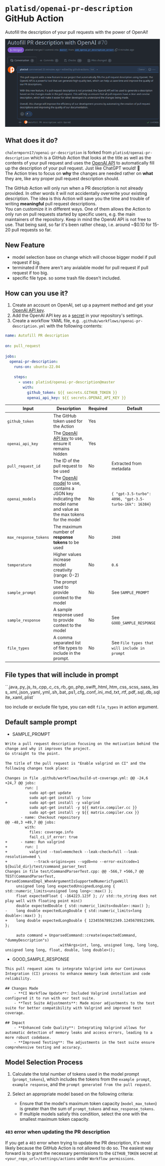 # `platisd/openai-pr-description` GitHub Action

Autofill the description of your pull requests with the power of OpenAI!

![openai-pr-description-screenshot](media/openai-pr-description-screenshot.png)

## What does it do?

`chalermporn17/openai-pr-description` is forked from `platisd/openai-pr-description` which is a GitHub Action that looks at the title as well as the contents
of your pull request and uses the [OpenAI API](https://openai.com/blog/openai-api) to automatically
fill up the description of your pull request. Just like ChatGPT would! 🎉<br>
The Action tries to focus on **why** the changes are needed rather on **what** they are,
like any proper pull request description should.

The GitHub Action will only run when a PR description is not already provided.
In other words it will not accidentally overwrite your existing description.
The idea is this Action will save you the time and trouble of writing **meaningful** pull request descriptions.<br>
You can customize it in different ways. One of them allows the Action to only run on pull requests started
by specific users, e.g. the main maintainers of the repository.
Keep in mind the OpenAI API is not free to use. That being said, so far it's been rather cheap,
i.e. around ~$0.10 for 15-20 pull requests so far.

## New Feature
- model selection base on change which will choose bigger model if pull request if big.
- terminated if there aren't any avialable model for pull request if pull request if too big.
- specific file type. so some trash file doesn't included.


## How can you use it?

1. Create an account on OpenAI, set up a payment method and get your [OpenAI API key].
2. Add the OpenAI API key as a [secret] in your repository's settings.
3. Create a workflow YAML file, e.g. `.github/workflows/openai-pr-description.yml` with the following contents:

```yaml
name: Autofill PR description

on: pull_request

jobs:
  openai-pr-description:
    runs-on: ubuntu-22.04

    steps:
      - uses: platisd/openai-pr-description@master
        with:
          github_token: ${{ secrets.GITHUB_TOKEN }}
          openai_api_key: ${{ secrets.OPENAI_API_KEY }}
```

| Input                | Description                                                  | Required | Default                                               |
|----------------------|--------------------------------------------------------------|----------|-------------------------------------------------------|
| `github_token`       | The GitHub token used for the Action                         | Yes      |                                                       |
| `openai_api_key`     | The [OpenAI API key] to use, ensure it remains hidden        | Yes      |                                                       |
| `pull_request_id`    | The ID of the pull request to be used                        | No       | Extracted from metadata                               |
| `openai_models`      | The [OpenAI model] to use, contains a JSON key indicating the model name and value as the max tokens for the model | No       | `{ "gpt-3.5-turbo": 4096, "gpt-3.5-turbo-16k": 16384}`|
| `max_response_tokens`| The maximum number of **response tokens** to be used         | No       | `2048`                                                |
| `temperature`        | Higher values increase model creativity (range: 0-2)        | No       | `0.6`                                                 |
| `sample_prompt`      | The prompt used to provide context to the model              | No       | See `SAMPLE_PROMPT`                                   |
| `sample_response`    | A sample response used to provide context to the model       | No       | See `GOOD_SAMPLE_RESPONSE`                            |
| `file_types` |   A comma separated list of file types to include in the prompt. | No       | See `File types that will include in prompt` |



[OpenAI API key]: https://help.openai.com/en/articles/4936850-where-do-i-find-my-secret-api-key
[OpenAI model]: https://platform.openai.com/docs/models
[secret]: https://docs.github.com/en/actions/security-guides/encrypted-secrets

## File types that will include in prompt
``.java,.py,.js,.ts,.cpp,.c,.cs,.rb,.go,.php,.swift,.html,.htm,.css,.scss,.sass,.less,.xml,.json,.yaml,.yml,.sh,.bat,.ps1,.cfg,.conf,.ini,.md,.txt,.rtf,.pdf,.sql,.db,.sqlite,.xaml,.plist`

too include or exclude file type, you can edit `file_types` in action argument.

## Default sample prompt
- SAMPLE_PROMPT
```
Write a pull request description focusing on the motivation behind the change and why it improves the project.
Go straight to the point.

The title of the pull request is "Enable valgrind on CI" and the following changes took place: 

Changes in file .github/workflows/build-ut-coverage.yml: @@ -24,6 +24,7 @@ jobs:
         run: |
           sudo apt-get update
           sudo apt-get install -y lcov
+          sudo apt-get install -y valgrind
           sudo apt-get install -y ${{ matrix.compiler.cc }}
           sudo apt-get install -y ${{ matrix.compiler.cxx }}
       - name: Checkout repository
@@ -48,3 +49,7 @@ jobs:
         with:
           files: coverage.info
           fail_ci_if_error: true
+      - name: Run valgrind
+        run: |
+          valgrind --tool=memcheck --leak-check=full --leak-resolution=med \
+            --track-origins=yes --vgdb=no --error-exitcode=1 ${build_dir}/test/command_parser_test
Changes in file test/CommandParserTest.cpp: @@ -566,7 +566,7 @@ TEST(CommandParserTest, ParsedCommandImpl_WhenArgumentIsSupportedNumericTypeWill
     unsigned long long expectedUnsignedLongLong { std::numeric_limits<unsigned long long>::max() };
     float expectedFloat { -164223.123f }; // std::to_string does not play well with floating point min()
     double expectedDouble { std::numeric_limits<double>::max() };
-    long double expectedLongDouble { std::numeric_limits<long double>::max() };
+    long double expectedLongDouble { 123455678912349.1245678912349L };
 
     auto command = UnparsedCommand::create(expectedCommand, "dummyDescription"s)
                        .withArgs<int, long, unsigned long, long long, unsigned long long, float, double, long double>();
```
- GOOD_SAMPLE_RESPONSE
```
This pull request aims to integrate Valgrind into our Continuous Integration (CI) process to enhance memory leak detection and code reliability.

## Changes Made
    - **CI Workflow Update**: Included Valgrind installation and configured it to run with our test suite.
    - **Test Suite Adjustments**: Made minor adjustments to the test suite for better compatibility with Valgrind and improved test coverage.

## Impact
    - **Enhanced Code Quality**: Integrating Valgrind allows for automatic detection of memory leaks and access errors, leading to a more robust codebase.
    - **Improved Testing**: The adjustments in the test suite ensure comprehensive testing and accuracy.
```

## Model Selection Process
1. Calculate the total number of tokens used in the model prompt (`prompt_tokens`), which includes the tokens from the `example prompt`, `example response`, and the `prompt generated from the pull request`.

2. Select an appropriate model based on the following criteria:
    - Ensure that the model's maximum token capacity (`model_max_token`) is greater than the sum of `prompt_tokens` and `max_response_tokens`.
    - If multiple models satisfy this condition, select the one with the smallest maximum token capacity.


### `403` error when updating the PR description

If you get a `403` error when trying to update the PR description, it's most likely because
the GitHub Action is not allowed to do so.
The easiest way forward is to grant the necessary permissions to the `GITHUB_TOKEN` secret
at `<your_repo_url>/settings/actions` under `Workflow permissions`.
